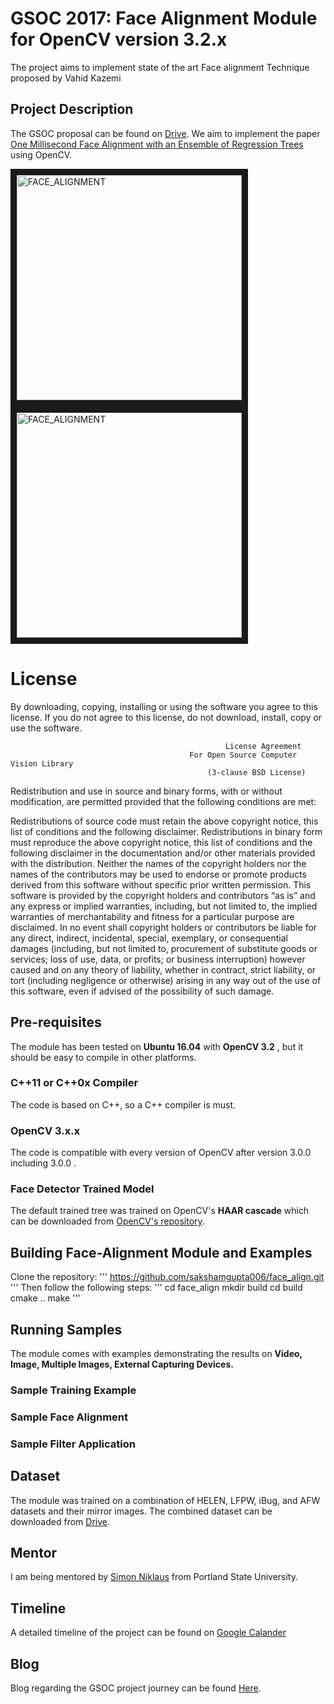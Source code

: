 # GSOC 2017: Face Alignment Module for OpenCV version 3.2.x
The project aims to implement state of the art Face alignment Technique proposed by Vahid Kazemi

## Project Description
The GSOC proposal can be found on [Drive](https://drive.google.com/open?id=10LIfoV-pRIjoH-xNmLwaQOANavfMYT-5cS-4FpwTSPE).
We aim to implement the paper [One Millisecond Face Alignment with an Ensemble of Regression Trees](https://pdfs.semanticscholar.org/d78b/6a5b0dcaa81b1faea5fb0000045a62513567.pdf) using OpenCV.

<a href="https://www.youtube.com/watch?v=IOlAuQkZ4fM" target="_blank"><img src="https://github.com/sakshamgupta006/face_align/blob/master/Results/test_1.jpg" 
alt="FACE_ALIGNMENT" width="360" height="360" border="10" /></a>
<a href="https://www.youtube.com/watch?v=IOlAuQkZ4fM" target="_blank"><img src="https://github.com/sakshamgupta006/face_align/blob/master/Results/test_2.jpg" 
alt="FACE_ALIGNMENT" width="360" height="360" border="10" /></a>

# License
By downloading, copying, installing or using the software you agree to this license. If you do not agree to this license, do not download, install, copy or use the software.

													License Agreement
											For Open Source Computer Vision Library
												(3-clause BSD License)
Redistribution and use in source and binary forms, with or without modification, are permitted provided that the following conditions are met:

Redistributions of source code must retain the above copyright notice, this list of conditions and the following disclaimer.
Redistributions in binary form must reproduce the above copyright notice, this list of conditions and the following disclaimer in the documentation and/or other materials provided with the distribution.
Neither the names of the copyright holders nor the names of the contributors may be used to endorse or promote products derived from this software without specific prior written permission.
This software is provided by the copyright holders and contributors “as is” and any express or implied warranties, including, but not limited to, the implied warranties of merchantability and fitness for a particular purpose are disclaimed. In no event shall copyright holders or contributors be liable for any direct, indirect, incidental, special, exemplary, or consequential damages (including, but not limited to, procurement of substitute goods or services; loss of use, data, or profits; or business interruption) however caused and on any theory of liability, whether in contract, strict liability, or tort (including negligence or otherwise) arising in any way out of the use of this software, even if advised of the possibility of such damage.

## Pre-requisites
The module has been tested on **Ubuntu 16.04** with **OpenCV 3.2** , but it should be easy to compile in other platforms.

### C++11 or C++0x Compiler
The code is based on C++, so a C++ compiler is must.

### OpenCV 3.x.x
The code is compatible with every version of OpenCV after version 3.0.0 including 3.0.0 .

### Face Detector Trained Model
The default trained tree was trained on OpenCV's **HAAR cascade** which can be downloaded from [OpenCV's repository](https://github.com/opencv/opencv/blob/master/data/haarcascades/haarcascade_frontalface_alt.xml).

## Building Face-Alignment Module and Examples

Clone the repository:
'''
https://github.com/sakshamgupta006/face_align.git
'''
Then follow the following steps:
'''
cd face_align
mkdir build
cd build
cmake ..
make
'''

## Running Samples
The module comes with examples demonstrating the results on **Video, Image, Multiple Images, External Capturing Devices.**

### Sample Training Example

### Sample Face Alignment

### Sample Filter Application

## Dataset
The module was trained on a combination of HELEN, LFPW, iBug, and AFW datasets and their mirror images. The combined dataset can be downloaded from [Drive](https://drive.google.com/file/d/0B8t1D28N36RXTGIxd1o5QnBRT1E/view?usp=sharing).

## Mentor
I am being mentored by [Simon Niklaus](https://www.google.co.in/url?sa=t&rct=j&q=&esrc=s&source=web&cd=2&cad=rja&uact=8&ved=0ahUKEwjLtZSM-bPUAhXIgI8KHXKwCuoQFggqMAE&url=http%3A%2F%2Fwww.sniklaus.com%2F&usg=AFQjCNFbkMT3hq7F2D-SSMwDmVMIkBXZAg&sig2=wHJv3K7Zb5IvDuFeGWY7yg) from Portland State University.

## Timeline
A detailed timeline of the project can be found on [Google Calander](https://calendar.google.com/calendar/embed?src=q5686lb1opb5kfrqatjslo2060%40group.calendar.google.com&ctz=Asia/Calcutta)

## Blog
Blog regarding the GSOC project journey can be found [Here](saksham-gsoc2017.blogspot.com).
